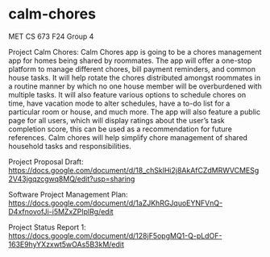 # calm-chores
MET CS 673 F24 Group 4 

Project Calm Chores:
Calm Chores app is going to be a chores management app for homes being shared by roommates. The app will offer a one-stop platform to manage different chores, bill payment reminders, and common house tasks. It will help rotate the chores distributed amongst roommates in a routine manner by which no one house member will be overburdened with multiple tasks. It will also feature various options to schedule chores on time, have vacation mode to alter schedules, have a to-do list for a particular room or house, and much more. The app will also feature a public page for all users, which will display ratings about the user’s task completion score, this can be used as a recommendation for future references. Calm chores will help simplify chore management of shared household tasks and responsibilities.

Project Proposal Draft:
https://docs.google.com/document/d/18_chSklHi2j8AkAfCZdMRWVCMESg2V43jgqzcgwq8MQ/edit?usp=sharing

Software Project Management Plan:
https://docs.google.com/document/d/1aZJKhRGJquoEYNFVnQ-D4xfnovofJi-i5MZxZPIplRg/edit

Project Status Report 1:
https://docs.google.com/document/d/128jF5opgMQ1-Q-pLdOF-163E9hyYXzxwt5wOAs5B3kM/edit
